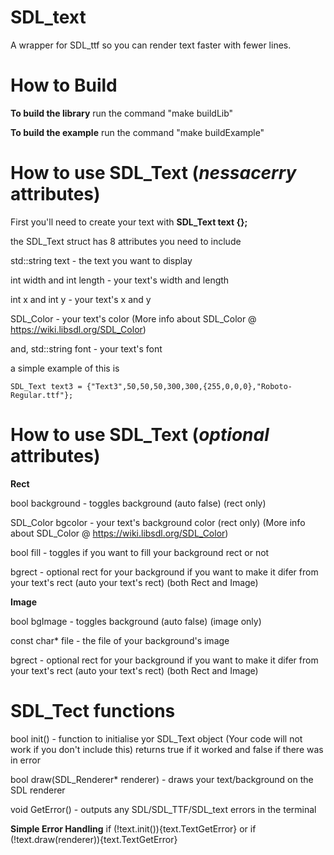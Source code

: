 # SDL_text
A wrapper for SDL_ttf so you can render text faster with fewer lines.



# How to Build 
  **To build the library**
  run the command "make buildLib"

  **To build the example** 
  run the command "make buildExample"
  
 
# How to use SDL_Text (*nessacerry* attributes)
  First you'll need to create your text with **SDL_Text text {};**
    
  the SDL_Text struct has 8 attributes you need to include
    
  std::string text - the text you want to display
    
  int width and int length  - your text's width and length 
    
  int x and int y - your text's  x and y
    
  SDL_Color - your text's color (More info about SDL_Color @ https://wiki.libsdl.org/SDL_Color)
    
  and, std::string font - your text's font
    
  a simple example of this is 

    SDL_Text text3 = {"Text3",50,50,50,300,300,{255,0,0,0},"Roboto-Regular.ttf"};
    
# How to use SDL_Text (*optional* attributes)
  
  **Rect**
  
  bool background - toggles background (auto false) (rect only)
  
  SDL_Color bgcolor - your text's background color (rect only) (More info about SDL_Color @ https://wiki.libsdl.org/SDL_Color)
  
  bool fill - toggles if you want to fill your background rect or not
  
  bgrect - optional rect for your background if you want to make it difer from your text's rect (auto your text's rect) (both Rect and Image)
  
  **Image**
  
  bool bgImage - toggles background (auto false) (image only)
  
  const char* file - the file of your background's image
  
  bgrect - optional rect for your background if you want to make it difer from your text's rect (auto your text's rect) (both Rect and Image)
  

# SDL_Tect functions
  bool init() - function to initialise yor SDL_Text object (Your code will not work if you don't include this) returns true if it worked and false if there was in error
  
  bool draw(SDL_Renderer* renderer) - draws your text/background on the SDL renderer
  
  void GetError() - outputs any SDL/SDL_TTF/SDL_text errors in the terminal 

  **Simple Error Handling**
    if (!text.init()){text.TextGetError}
    or
    if (!text.draw(renderer)){text.TextGetError}
    
